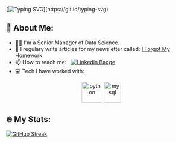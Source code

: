 [![Typing SVG](https://readme-typing-svg.demolab.com?font=Fira+Code&duration=1500&pause=250&color=0CE82B&background=000000&center=true&vCenter=true&multiline=true&random=false&width=435&height=100&lines=Hi+there!;My+name+is+Jarai.;Welcome+to+my+GitHub+profile!)](https://git.io/typing-svg)

## 🚀 About Me:
- 👩‍💻 I'm a Senior Manager of Data Science.
- 📝 I regulary write articles for my newsletter called: [I Forgot My Homework](https://iforgotmyhomework.substack.com/)
- 📫 How to reach me: &nbsp; [![Linkedin Badge](https://img.shields.io/badge/-Jarai-blue?style=flat&logo=Linkedin&logoColor=white)](https://www.linkedin.com/in/jaraicarter)
- 💻 Tech I have worked with:

<p align="center">
      <img src="https://www.vectorlogo.zone/logos/python/python-icon.svg" alt="python" width="55" height="55"/>
      <img src="https://www.vectorlogo.zone/logos/mysql/mysql-icon.svg" alt="mysql" width="45" height="55"/>
</p>

## 🔥 My Stats:
[![GitHub Streak](https://streak-stats.demolab.com?user=carter5&theme=vue&date_format=M%20j%5B%2C%20Y%5D&mode=weekly)](https://git.io/streak-stats)
